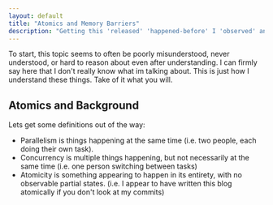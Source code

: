 ```yaml
---
layout: default
title: "Atomics and Memory Barriers"
description: "Getting this 'released' 'happened-before' I 'observed' any tpyos"
---
```


To start, this topic seems to often be poorly misunderstood, never understood, or hard to reason about even after understanding. I can firmly say here that I don't really know what im talking about. This is just how I understand these things. Take of it what you will.

## Atomics and Background

Lets get some definitions out of the way: 

* Parallelism is things happening at the same time (i.e. two people, each doing their own task). 
* Concurrency is multiple things happening, but not necessarily at the same time (i.e. one person switching between tasks)
* Atomicity is something appearing to happen in its entirety, with no observable partial states. (i.e. I appear to have written this blog atomically if you don't look at my commits)